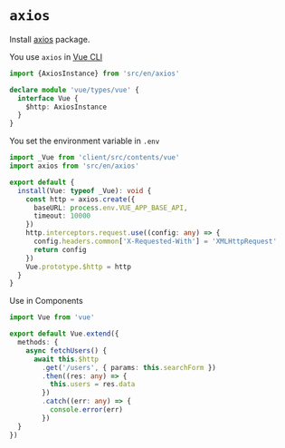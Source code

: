 # `axios`

Install [axios](https://www.npmjs.com/package/axios) package.

You use `axios` in [Vue CLI](https://cli.vuejs.org/)

```ts
import {AxiosInstance} from 'src/en/axios'

declare module 'vue/types/vue' {
  interface Vue {
    $http: AxiosInstance
  }
}
```

You set the environment variable in `.env`

```ts
import _Vue from 'client/src/contents/vue'
import axios from 'src/en/axios'

export default {
  install(Vue: typeof _Vue): void {
    const http = axios.create({
      baseURL: process.env.VUE_APP_BASE_API,
      timeout: 10000
    })
    http.interceptors.request.use((config: any) => {
      config.headers.common['X-Requested-With'] = 'XMLHttpRequest'
      return config
    })
    Vue.prototype.$http = http
  }
}
```

Use in Components

```ts
import Vue from 'vue'

export default Vue.extend({
  methods: {
    async fetchUsers() {
      await this.$http
        .get('/users', { params: this.searchForm })
        .then((res: any) => {
          this.users = res.data
        })
        .catch((err: any) => {
          console.error(err)
        })
  }
})
```
